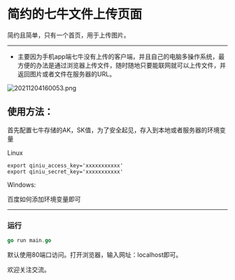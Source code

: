 # 简约的七牛文件上传页面

简约且简单，只有一个首页，用于上传图片。

----

* 主要因为手机app端七牛没有上传的客户端，并且自己的电脑多操作系统，最方便的办法是通过浏览器上传文件，随时随地只要能联网就可以上传文件，并返回图片或者文件在服务器的URL。





![20211204160053.png](https://s2.loli.net/2021/12/04/rsiKQg49je8yEM2.png)



## 使用方法：

首先配置七牛存储的AK，SK值，为了安全起见，存入到本地或者服务器的环境变量

Linux

```
export qiniu_access_key='xxxxxxxxxxx'
export qiniu_secret_key='xxxxxxxxxxx'
```

Windows:

百度如何添加环境变量即可

----

### 运行

```go
go run main.go
```

默认使用80端口访问。打开浏览器，输入网址：localhost即可。



欢迎关注交流。



